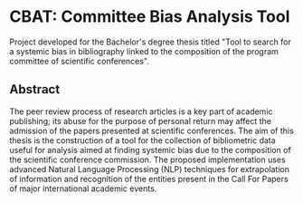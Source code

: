 # CBAT: Committee Bias Analysis Tool
Project developed for the Bachelor's degree thesis titled "Tool to search for a systemic bias in bibliography linked to the composition of the program committee of scientific conferences".

## Abstract
The peer review process of research articles is a key part of academic publishing; its abuse for the purpose of personal return may affect the admission of the papers presented at scientific conferences. The aim of this thesis is the construction of a tool for the collection of bibliometric data useful for analysis aimed at finding systemic bias due to the composition of the scientific conference commission. The proposed implementation uses advanced Natural Language Processing (NLP) techniques for extrapolation of information and recognition of the entities present in the Call For Papers of major international academic events.
